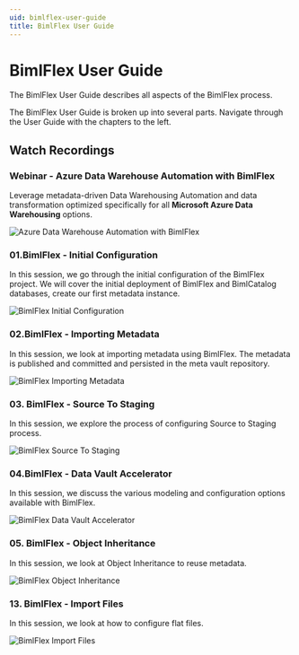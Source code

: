 ```yaml
---
uid: bimlflex-user-guide
title: BimlFlex User Guide
---
```

# BimlFlex User Guide

The BimlFlex User Guide describes all aspects of the BimlFlex process.

The BimlFlex User Guide is broken up into several parts. Navigate through the User Guide with the chapters to the left.

## Watch Recordings

### Webinar - Azure Data Warehouse Automation with BimlFlex

Leverage metadata-driven Data Warehousing Automation and data transformation optimized specifically for all **Microsoft Azure Data Warehousing** options.

![Azure Data Warehouse Automation with BimlFlex](https://www.youtube.com/watch?v=3FSwI6K5x9o)

### 01.BimlFlex - Initial Configuration

In this session, we go through the initial configuration of the BimlFlex project. We will cover the initial deployment of BimlFlex and BimlCatalog databases, create our first metadata instance.

![BimlFlex Initial Configuration](https://www.youtube.com/watch?v=qhDTwv-jYKc)

### 02.BimlFlex - Importing Metadata

In this session, we look at importing metadata using BimlFlex. The metadata is published and committed and persisted in the meta vault repository.

![BimlFlex Importing Metadata](https://www.youtube.com/watch?v=dWRIassNVTs)

### 03. BimlFlex - Source To Staging

In this session, we explore the process of configuring Source to Staging process.

![BimlFlex Source To Staging](https://www.youtube.com/watch?v=iNBLcpGalLc)

### 04.BimlFlex - Data Vault Accelerator

In this session, we discuss the various modeling and configuration options available with BimlFlex.

![BimlFlex Data Vault Accelerator](https://www.youtube.com/watch?v=opwapU7HZMM)

### 05. BimlFlex - Object Inheritance

In this session, we look at Object Inheritance to reuse metadata.

![BimlFlex Object Inheritance](https://www.youtube.com/watch?v=5IRsoePFcjc)

### 13. BimlFlex - Import Files

In this session, we look at how to configure flat files.

![BimlFlex Import Files](https://www.youtube.com/watch?v=AHOxGcsrZaw)
